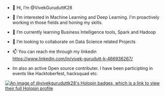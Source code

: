 - 👋 Hi, I’m @VivekGuruduttK28
- 👀 I’m interested in Machine Learning and Deep Learning. I'm proactively working in those fields and honing my skills.
- 🌱 I’m currently learning Business Intelligence tools, Spark and Hadoop
- 💞️ I’m looking to collaborate on Data Science related Projects
- 📫 You can reach me  through my linkedin https://www.linkedin.com/in/vivek-gurudutt-k-466936267/

- Im also an active Open source contributer. I have been participting in events like Hacktoberfest, hacksquad etc.


<!---
VivekGuruduttK28/VivekGuruduttK28 is a ✨ special ✨ repository because its `README.md` (this file) appears on your GitHub profile.
You can click the Preview link to take a look at your changes.
--->


[![An image of @vivekguruduttk28's Holopin badges, which is a link to view their full Holopin profile](https://holopin.me/vivekguruduttk28)](https://holopin.io/@vivekguruduttk28)
